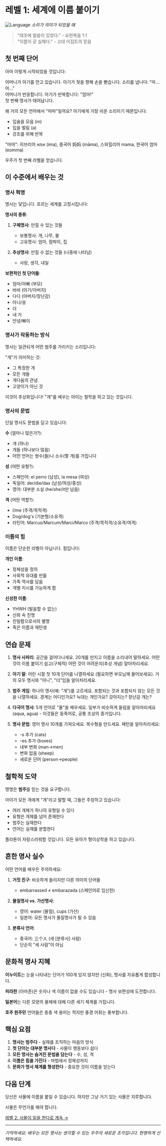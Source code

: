 # 레벨 1: 세계에 이름 붙이기

![Language](../cover/language.png)
*소리가 의미가 되었을 때*

> "태초에 말씀이 있었다." - 요한복음 1:1  
> "이름이 곧 실체다." - 고대 이집트의 믿음

## 첫 번째 단어

아마 이렇게 시작되었을 것입니다:

어머니가 아기를 안고 있습니다. 아기가 젖을 향해 손을 뻗습니다. 소리를 냅니다: "마... 마..."  
어머니가 반응합니다. 아기가 반복합니다: "엄마!"  
첫 번째 명사가 태어납니다.

왜 거의 모든 언어에서 "마마"일까요? 아기에게 가장 쉬운 소리이기 때문입니다:
- 입술을 모음 (m)
- 입을 벌림 (a)  
- 강조를 위해 반복

"마마": 히브리어 אמא (ima), 중국어 妈妈 (māma), 스와힐리어 mama, 한국어 엄마 (eomma)

우주가 첫 번째 라벨을 얻습니다.

## 이 수준에서 배우는 것

### 명사 혁명

명사는 닻입니다. 흐르는 세계를 고정시킵니다:

**명사의 종류**:
1. **구체명사**: 만질 수 있는 것들
   - 보통명사: 개, 나무, 물
   - 고유명사: 엄마, 점박이, 집

2. **추상명사**: 만질 수 없는 것들 (나중에 나타남)
   - 사랑, 생각, 내일

**보편적인 첫 단어들**:
- 엄마/아빠 (부모)
- 바바 (아기/아버지)
- 다다 (아버지/장난감)
- 아니/응 
- 더
- 내 거
- 안녕/빠이

### 명사가 작동하는 방식

명사는 일관되게 어떤 범주를 가리키는 소리입니다:

"개"가 의미하는 것:
- 그 특정한 개
- 모든 개들
- 개다움의 관념
- 고양이가 아닌 것

이것이 추상화입니다! "개"를 배우는 아이는 철학을 하고 있는 것입니다.

### 명사의 문법

단일 명사도 문법을 담고 있습니다:

**수** (얼마나 많은가?):
- 개 (하나)
- 개들 (하나보다 많음)
- 어떤 언어는 쌍수(둘)나 소수(몇 개)를 가집니다

**성** (어떤 유형?):
- 스페인어: el perro (남성), la mesa (여성)
- 독일어: der/die/das (남성/여성/중성)
- 영어: 대부분 소실 (he/she/it만 남음)

**격** (어떤 역할?):
- I/me (주격/목적격)
- Dog/dog's (기본형/소유격)
- 라틴어: Marcus/Marcum/Marci/Marco (주격/목적격/소유격/여격)

### 이름의 힘

이름은 단순한 라벨이 아닙니다. 힘입니다:

**개인 이름**:
- 정체성을 정의
- 사회적 유대를 만듦
- 가족 역사를 담음
- 개별 지시를 가능하게 함

**신성한 이름**:
- YHWH (발음할 수 없는)
- 신화 속 진명
- 친밀함으로서의 별명
- 죽은 이름과 재탄생

## 연습 문제

1. **명사 사파리**: 공간을 걸어다니세요. 20개를 만지고 이름을 소리내어 말하세요. 어떤 것이 이름 붙이기 쉽고(구체적) 어떤 것이 어려운지(추상 개념) 알아차리세요.

2. **아기 말**: 어린 시절 첫 10개 단어를 나열하세요 (필요하면 부모님께 물어보세요). 거의 모두 명사와 "아니", "더"임을 알아차리세요.

3. **범주 게임**: 하나의 명사(예: "개")를 고르세요. 포함되는 것과 포함되지 않는 모든 것을 나열하세요. 경계는 어디인가요? 늑대는 개인가요? 강아지는? 장난감 개는?

4. **다국어 명사**: 5개 언어로 "물"을 배우세요. 일부가 비슷하게 들림을 알아차리세요 (aqua, agua) - 이것들은 동족어로, 공통 조상의 증거입니다.

5. **명사 문법**: 영어 명사 10개를 가져오세요. 복수형을 만드세요. 패턴을 알아차리세요:
   - -s 추가 (cats)
   - -es 추가 (boxes)  
   - 내부 변화 (man→men)
   - 변화 없음 (sheep)
   - 새로운 단어 (person→people)

## 철학적 도약

명명은 **범주**를 믿는 것을 요구합니다.

아이가 모든 개에게 "개"라고 말할 때, 그들은 주장하고 있습니다:
- 여러 개체가 하나의 유형일 수 있다
- 유형은 개체를 넘어 존재한다
- 범주는 실재한다
- 언어는 실재를 분할한다

플라톤이 자랑스러워할 것입니다. 모든 유아가 형이상학을 하고 있습니다.

## 흔한 명사 실수

어떤 언어를 배우든 주의하세요:

1. **거짓 친구**: 비슷하게 들리지만 다른 의미의 단어들
   - embarrassed ≠ embarazada (스페인어로 임신한)

2. **물질명사 vs. 가산명사**: 
   - 영어: water (물질), cups (가산)
   - 일본어: 모든 명사가 물질명사가 될 수 있음

3. **분류사 언어**:
   - 중국어: 三个人 (세 [분류사] 사람)
   - 단순히 "세 사람"이 아님

## 문화적 명사 지혜

**이누이트**는 눈을 나타내는 단어가 100개 있지 않지만 (신화), 명사를 자유롭게 합성합니다.

**피라한** (아마존)은 숫자나 색 이름이 없을 수도 있습니다 - 명사 보편성에 도전합니다.

**일본어**는 다른 모양의 물체에 대해 다른 세기 체계를 가집니다.

**호주 원주민** 언어들은 종종 색 용어는 적지만 풍경 어휘는 풍부합니다.

## 핵심 요점

1. **명사는 범주다** - 실재를 조직하는 마음의 방식
2. **첫 단어는 대부분 명사다** - 사물이 행동보다 쉽다
3. **모든 명사는 숨겨진 문법을 담는다** - 수, 성, 격
4. **이름은 힘을 가진다** - 마법에서 정체성까지
5. **문화가 명사 체계를 형성한다** - 중요한 것이 이름을 얻는다

## 다음 단계

당신은 사물에 이름을 붙일 수 있습니다. 하지만 그냥 거기 있는 사물은 지루합니다.

사물은 무언가를 해야 합니다.

[레벨 2: 사물이 일을 한다로 계속 →](L2_Things_Do_Things.md)

---

*기억하세요: 배우는 모든 명사는 생각할 수 있는 우주의 새로운 조각입니다. 현명하게 선택하세요.*